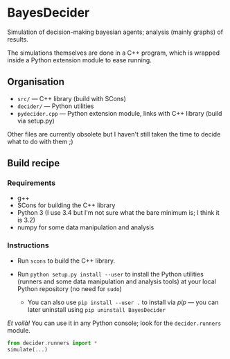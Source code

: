 BayesDecider
============

Simulation of decision-making bayesian agents; analysis (mainly graphs) of results.

The simulations themselves are done in a C++ program, which is wrapped inside a
Python extension module to ease running.

Organisation
------------

* `src/` — C++ library (build with SCons)
* `decider/` — Python utilities 
* `pydecider.cpp` — Python extension module, links with C++ library (build via setup.py)

Other files are currently obsolete but I haven't still taken the time to decide
what to do with them ;)

Build recipe
------------

### Requirements

* g++
* SCons for building the C++ library
* Python 3 (I use 3.4 but I'm not sure what the bare minimum is; I think it is 3.2)
* numpy for some data manipulation and analysis

### Instructions

* Run `scons` to build the C++ library.

* Run `python setup.py install --user` to install the Python utilities (runners
  and some data manipulation and analysis tools) at your local Python
  repository (no need for `sudo`)
  - You can also use `pip install --user .` to install via *pip* — you can later
    uninstall using `pip uninstall BayesDecider`

*Et voilà!* You can use it in any Python console; look for the `decider.runners` module.

```python
from decider.runners import *
simulate(...)
```

